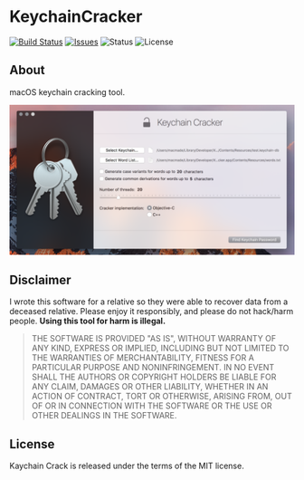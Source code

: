 KeychainCracker
===============

[![Build Status](https://img.shields.io/travis/macmade/KeychainCracker.svg?branch=master&style=flat)](https://travis-ci.org/macmade/KeychainCracker)
[![Issues](http://img.shields.io/github/issues/macmade/KeychainCracker.svg?style=flat)](https://github.com/macmade/KeychainCracker/issues)
![Status](https://img.shields.io/badge/status-active-brightgreen.svg?style=flat)
![License](https://img.shields.io/badge/license-mit-brightgreen.svg?style=flat)

About
-----

macOS keychain cracking tool.

![Cracker](Assets/Cracker.png "Cracker")

Disclaimer
----------

I wrote this software for a relative so they were able to recover data from a deceased relative. Please enjoy it responsibly, and please do not hack/harm people.
**Using this tool for harm is illegal.**  

> THE SOFTWARE IS PROVIDED "AS IS", WITHOUT WARRANTY OF ANY KIND, EXPRESS OR
> IMPLIED, INCLUDING BUT NOT LIMITED TO THE WARRANTIES OF MERCHANTABILITY,
> FITNESS FOR A PARTICULAR PURPOSE AND NONINFRINGEMENT. IN NO EVENT SHALL THE
> AUTHORS OR COPYRIGHT HOLDERS BE LIABLE FOR ANY CLAIM, DAMAGES OR OTHER
> LIABILITY, WHETHER IN AN ACTION OF CONTRACT, TORT OR OTHERWISE, ARISING FROM,
> OUT OF OR IN CONNECTION WITH THE SOFTWARE OR THE USE OR OTHER DEALINGS IN
> THE SOFTWARE.

License
-------

Kaychain Crack is released under the terms of the MIT license.
